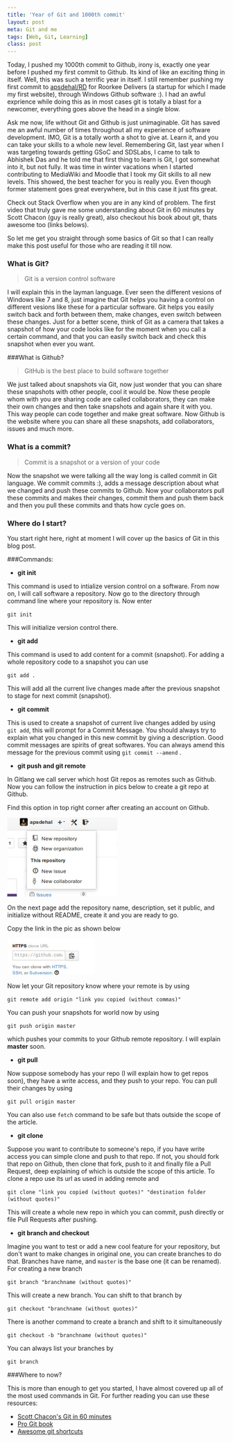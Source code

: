 ```yaml
---
title: 'Year of Git and 1000th commit'
layout: post
meta: Git and me
tags: [Web, Git, Learning] 
class: post
---
```

Today, I pushed my 1000th commit to Github, irony is, exactly one year before I pushed my first commit to Github. Its kind of like an exciting thing in itself. Well, this was such a terrific year in itself. I still remember pushing my first commit to [apsdehal/RD](https://github.com/apsdehal/RD) for Roorkee Delivers (a startup for which I made my first website), through Windows Github software :). I had an awful exprience while doing this as in most cases git is totally a blast for a newcomer, everything goes above the head in a single blow.

Ask me now, life without Git and Github is just unimaginable. Git has saved me an awful number of times throughout all my experience of software development. IMO, Git is a totally worth a shot to give at. Learn it, and you can take your skills to a whole new level. Remembering Git, last year when I was targeting towards getting GSoC and SDSLabs, I came to talk to Abhishek Das and he told me that first thing to learn is Git, I got somewhat into it, but not fully. It was time in winter vacations when I started contributing to MediaWiki and Moodle that I took my Git skills to all new levels. This showed, the best teacher for you is really you. Even though former statement goes great everywhere, but in this case it just fits great. 

Check out Stack Overflow when you are in any kind of problem. The first video that truly gave me some understanding about Git in 60 minutes by Scott Chacon (guy is really great), also checkout his book about git, thats awesome too (links belows).

So let me get you straight through some basics of Git so that I can really make this post useful for those who are reading it till now.

### What is Git?

> Git is a version control software

I will explain this in the layman language. Ever seen the different vesions of Windows like 7 and 8, just imagine that Git helps you having a control on different vesions like these for a particular software. Git helps you easily switch back and forth between them, make changes, even switch between these changes. Just for a better scene, think of Git as a camera that takes a snapshot of how your code looks like for the moment when you call a certain command, and that you can easily switch back and check this snapshot when ever you want.

###What is Github?

> GitHub is the best place to build software together

We just talked about snapshots via Git, now just wonder that you can share these snapshots with other people, cool it would be. Now these people whom with you are sharing code are called collaborators, they can make their own changes and then take snapshots and again share it with you. This way people can code together and make great software. Now Github is the website where you can share all these snapshots, add collaborators, issues and much more.

### What is a commit?

> Commit is a snapshot or a version of your code

Now the snapshot we were talking all the way long is called commit in Git language. We commit commits :), adds a message description about what we changed and push these commits to Github. Now your collaborators pull these commits and makes their changes, commit them and push them back and then you pull these commits and thats how cycle goes on.

### Where do I start?

You start right here, right at moment I will cover up the basics of Git in this blog post.

###Commands: 
- **git init**

This command is used to intialize version control on a software. From now on, I will call software a repository. Now go to the directory through command line where your repository is. Now enter

```
git init
```
This will initialize version control there.

- **git add**

This command is used to add content for a commit (snapshot). For adding a whole repository code to a snapshot you can use

```
git add .
```
This will add all the current live changes made after the previous snapshot to stage for next commit (snapshot).

- **git commit**

This is used to create a snapshot of current live changes added by using `git add`, this will prompt for a Commit Message. You should always try to explain what you changed in this new commit by giving a description. Good commit messages are spirits of great softwares. You can always amend this message for the previous commit using `git commit --amend` .

- **git push and git remote**

In Gitlang we call server which host Git repos as remotes such as Github. Now you can follow the instruction in pics below to create a git repo at Github.

Find this option in top right corner after creating an account on Github.

![New Repo](/assets/img/posts/new_repo.jpg)

On the next page add the repository name, description, set it public, and initialize without README, create it and you are ready to go. 

Copy the link in the pic as shown below

![Clone](/assets/img/posts/clone_link.jpg) 

Now let your Git repository know where your remote is by using

```
git remote add origin "link you copied (without commas)"
```
You can push your snapshots for world now by using 

```
git push origin master
```
which pushes your commits to your Github remote repository. I will explain **master** soon.

- **git pull**

Now suppose somebody has your repo (I will explain how to get repos soon), they have a write access, and they push to your repo. You can pull their changes by using 

```
git pull origin master
```
You can also use `fetch` command to be safe but thats outside the scope of the article.

- **git clone**

Suppose you want to contribute to someone's repo, if you have write access you can simple clone and push to that repo. If not, you should fork that repo on Github, then clone that fork, push to it and finally file a Pull Request, deep explaining of which is outside the scope of this article. To clone a repo use its url as used in adding remote and

```
git clone "link you copied (without quotes)" "destination folder (without quotes)"
```
This will create a whole new repo in which you can commit, push directly or file Pull Requests after pushing.

- **git branch and checkout**

Imagine you want to test or add a new cool feature for your repository, but don't want to make changes in original one, you can create branches to do that. Branches have name, and `master` is the base one (it can be renamed). For creating a new branch

```
git branch "branchname (without quotes)"
```
This will create a new branch. You can shift to that branch by

```
git checkout "branchname (without quotes)"
```
There is another command to create a branch and shift to it simultaneously

```
git checkout -b "branchname (without quotes)"
```
You can always list your branches by 

```
git branch
```

###Where to now?

This is more than enough to get you started, I have almost covered up all of the most used commands in Git. For further reading you can use these resources:

- [Scott Chacon's Git in 60 minutes](https://www.youtube.com/watch?v=ZDR433b0HJY)
- [Pro Git book](http://git-scm.com/book)
- [Awesome git shortcuts](https://github.com/ndbroadbent/scm_breeze)
